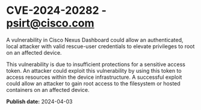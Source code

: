 # CVE-2024-20282 - psirt@cisco.com

A vulnerability in Cisco Nexus Dashboard could allow an authenticated, local attacker with valid rescue-user credentials to elevate privileges to root on an affected device.
 This vulnerability is due to insufficient protections for a sensitive access token. An attacker could exploit this vulnerability by using this token to access resources within the device infrastructure. A successful exploit could allow an attacker to gain root access to the filesystem or hosted containers on an affected device.

**Publish date:** 2024-04-03

